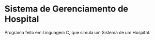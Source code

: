 # Sistema de Gerenciamento de Hospital

Programa feito em Linguagem C, que simula um Sistema de um Hospital.